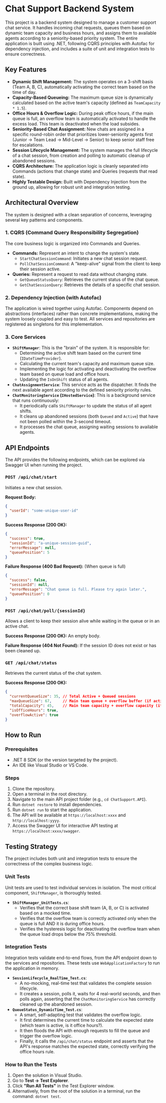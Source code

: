 
# Chat Support Backend System

This project is a backend system designed to manage a customer support chat service. It handles incoming chat requests, queues them based on dynamic team capacity and business hours, and assigns them to available agents according to a seniority-based priority system. The entire application is built using .NET, following CQRS principles with Autofac for dependency injection, and includes a suite of unit and integration tests to ensure correctness.

## Key Features

-   **Dynamic Shift Management:** The system operates on a 3-shift basis (Team A, B, C), automatically activating the correct team based on the time of day.
-   **Capacity-Based Queueing:** The maximum queue size is dynamically calculated based on the active team's capacity (defined as `TeamCapacity * 1.5`).
-   **Office Hours & Overflow Logic:** During peak office hours, if the main queue is full, an overflow team is automatically activated to handle the excess load. This team is deactivated when the load subsides.
-   **Seniority-Based Chat Assignment:** New chats are assigned in a specific round-robin order that prioritizes lower-seniority agents first (Junior -> Team Lead -> Mid-Level -> Senior) to keep senior staff free for escalations.
-   **Session Lifecycle Management:** The system manages the full lifecycle of a chat session, from creation and polling to automatic cleanup of abandoned sessions.
-   **CQRS Architecture:** The application logic is cleanly separated into Commands (actions that change state) and Queries (requests that read state).
-   **Highly Testable Design:** Built with Dependency Injection from the ground up, allowing for robust unit and integration testing.

## Architectural Overview

The system is designed with a clean separation of concerns, leveraging several key patterns and components.

### 1. CQRS (Command Query Responsibility Segregation)

The core business logic is organized into Commands and Queries.

-   **Commands:** Represent an intent to change the system's state.
    -   `StartChatSessionCommand`: Initiates a new chat session request.
    -   `PollChatSessionCommand`: A "keep-alive" signal from the client to keep their session active.
-   **Queries:** Represent a request to read data without changing state.
    -   `GetQueueStatusQuery`: Retrieves the current status of the chat queue.
    -   `GetChatSessionQuery`: Retrieves the details of a specific chat session.

### 2. Dependency Injection (with Autofac)

The application is wired together using Autofac. Components depend on abstractions (interfaces) rather than concrete implementations, making the system loosely coupled and easy to test. All services and repositories are registered as singletons for this implementation.

### 3. Core Services

-   **`ShiftManager`**: This is the "brain" of the system. It is responsible for:
    -   Determining the active shift team based on the current time (`IDateTimeProvider`).
    -   Calculating the current team's capacity and maximum queue size.
    -   Implementing the logic for activating and deactivating the overflow team based on queue load and office hours.
    -   Updating the `IsOnShift` status of all agents.
-   **`ChatAssignmentService`**: This service acts as the dispatcher. It finds the next available agent according to the defined seniority priority rules.
-   **`ChatMonitoringService` (`IHostedService`)**: This is a background service that runs continuously:
    -   It periodically calls `ShiftManager` to update the status of all agent shifts.
    -   It cleans up abandoned sessions (both `Queued` and `Active`) that have not been polled within the 3-second timeout.
    -   It processes the chat queue, assigning waiting sessions to available agents.

## API Endpoints

The API provides the following endpoints, which can be explored via Swagger UI when running the project.

### `POST /api/chat/start`

Initiates a new chat session.

**Request Body:**
```json
{
  "userId": "some-unique-user-id"
}
```

**Success Response (200 OK):**
```json
{
  "success": true,
  "sessionId": "a-unique-session-guid",
  "errorMessage": null,
  "queuePosition": 5
}
```

**Failure Response (400 Bad Request):** (When queue is full)
```json
{
  "success": false,
  "sessionId": null,
  "errorMessage": "Chat queue is full. Please try again later.",
  "queuePosition": 0
}
```

### `POST /api/chat/poll/{sessionId}`

Allows a client to keep their session alive while waiting in the queue or in an active chat.

**Success Response (200 OK):** An empty body.

**Failure Response (404 Not Found):** If the session ID does not exist or has been cleaned up.

### `GET /api/chat/status`

Retrieves the current status of the chat system.

**Success Response (200 OK):**
```json
{
  "currentQueueSize": 35, // Total Active + Queued sessions
  "maxQueueSize": 67,     // Main team queue + overflow buffer (if active)
  "totalCapacity": 45,    // Main team capacity + overflow capacity (if active)
  "isOfficeHours": true,
  "overflowActive": true
}
```

## How to Run

### Prerequisites

-   .NET 8 SDK (or the version targeted by the project).
-   An IDE like Visual Studio or VS Code.

### Steps

1.  Clone the repository.
2.  Open a terminal in the root directory.
3.  Navigate to the main API project folder (e.g., `cd ChatSupport.API`).
4.  Run `dotnet restore` to install dependencies.
5.  Run `dotnet run` to start the application.
6.  The API will be available at `https://localhost:xxxx` and `http://localhost:yyyy`.
7.  Access the Swagger UI for interactive API testing at `https://localhost:xxxx/swagger`.

## Testing Strategy

The project includes both unit and integration tests to ensure the correctness of the complex business logic.

### Unit Tests

Unit tests are used to test individual services in isolation. The most critical component, `ShiftManager`, is thoroughly tested.

-   **`ShiftManager_UnitTests.cs`**:
    -   Verifies that the correct base shift team (A, B, or C) is activated based on a mocked time.
    -   Verifies that the overflow team is correctly activated only when the queue is full AND it is during office hours.
    -   Verifies the hysteresis logic for deactivating the overflow team when the queue load drops below the 75% threshold.

### Integration Tests

Integration tests validate end-to-end flows, from the API endpoint down to the services and repositories. These tests use `WebApplicationFactory` to run the application in memory.

-   **`SessionLifecycle_RealTime_Test.cs`**:
    -   A no-mocking, real-time test that validates the complete session lifecycle.
    -   It creates a session, polls it, waits for 4 real-world seconds, and then polls again, asserting that the `ChatMonitoringService` has correctly cleaned up the abandoned session.
-   **`QueueStatus_DynamicTime_Test.cs`**:
    -   A smart, self-adapting test that validates the overflow logic.
    -   It first determines the current time to calculate the expected state (which team is active, is it office hours?).
    -   It then floods the API with enough requests to fill the queue and trigger the overflow logic.
    -   Finally, it calls the `/api/chat/status` endpoint and asserts that the API's response matches the expected state, correctly verifying the office hours rule.

### How to Run the Tests

1.  Open the solution in Visual Studio.
2.  Go to **Test -> Test Explorer**.
3.  Click **"Run All Tests"** in the Test Explorer window.
4.  Alternatively, from the root of the solution in a terminal, run the command: `dotnet test`.